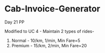 # Cab-Invoice-Generator
Day 21 PP

Modified to UC 4 - Maintain 2 types of rides-
1. Normal - 10/km, 1/min, Min Fare=5
2. Premium - 15/km, 2/min, Min Fare=20